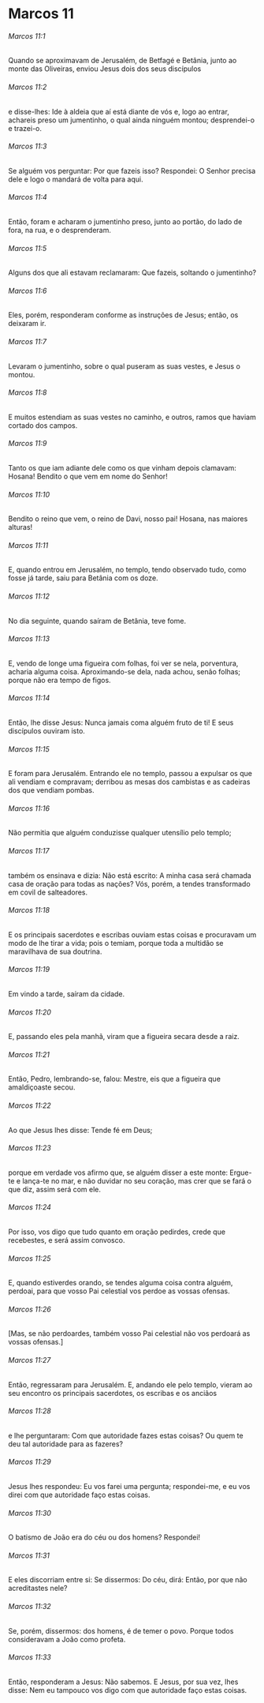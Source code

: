 # Marcos 11

###### Marcos 11:1

Quando se aproximavam de Jerusalém, de Betfagé e Betânia, junto ao monte das Oliveiras, enviou Jesus dois dos seus discípulos

###### Marcos 11:2

e disse-lhes: Ide à aldeia que aí está diante de vós e, logo ao entrar, achareis preso um jumentinho, o qual ainda ninguém montou; desprendei-o e trazei-o.

###### Marcos 11:3

Se alguém vos perguntar: Por que fazeis isso? Respondei: O Senhor precisa dele e logo o mandará de volta para aqui.

###### Marcos 11:4

Então, foram e acharam o jumentinho preso, junto ao portão, do lado de fora, na rua, e o desprenderam.

###### Marcos 11:5

Alguns dos que ali estavam reclamaram: Que fazeis, soltando o jumentinho?

###### Marcos 11:6

Eles, porém, responderam conforme as instruções de Jesus; então, os deixaram ir.

###### Marcos 11:7

Levaram o jumentinho, sobre o qual puseram as suas vestes, e Jesus o montou.

###### Marcos 11:8

E muitos estendiam as suas vestes no caminho, e outros, ramos que haviam cortado dos campos.

###### Marcos 11:9

Tanto os que iam adiante dele como os que vinham depois clamavam: Hosana! Bendito o que vem em nome do Senhor!

###### Marcos 11:10

Bendito o reino que vem, o reino de Davi, nosso pai! Hosana, nas maiores alturas!

###### Marcos 11:11

E, quando entrou em Jerusalém, no templo, tendo observado tudo, como fosse já tarde, saiu para Betânia com os doze.

###### Marcos 11:12

No dia seguinte, quando saíram de Betânia, teve fome.

###### Marcos 11:13

E, vendo de longe uma figueira com folhas, foi ver se nela, porventura, acharia alguma coisa. Aproximando-se dela, nada achou, senão folhas; porque não era tempo de figos.

###### Marcos 11:14

Então, lhe disse Jesus: Nunca jamais coma alguém fruto de ti! E seus discípulos ouviram isto.

###### Marcos 11:15

E foram para Jerusalém. Entrando ele no templo, passou a expulsar os que ali vendiam e compravam; derribou as mesas dos cambistas e as cadeiras dos que vendiam pombas.

###### Marcos 11:16

Não permitia que alguém conduzisse qualquer utensílio pelo templo;

###### Marcos 11:17

também os ensinava e dizia: Não está escrito: A minha casa será chamada casa de oração para todas as nações? Vós, porém, a tendes transformado em covil de salteadores.

###### Marcos 11:18

E os principais sacerdotes e escribas ouviam estas coisas e procuravam um modo de lhe tirar a vida; pois o temiam, porque toda a multidão se maravilhava de sua doutrina.

###### Marcos 11:19

Em vindo a tarde, saíram da cidade.

###### Marcos 11:20

E, passando eles pela manhã, viram que a figueira secara desde a raiz.

###### Marcos 11:21

Então, Pedro, lembrando-se, falou: Mestre, eis que a figueira que amaldiçoaste secou.

###### Marcos 11:22

Ao que Jesus lhes disse: Tende fé em Deus;

###### Marcos 11:23

porque em verdade vos afirmo que, se alguém disser a este monte: Ergue-te e lança-te no mar, e não duvidar no seu coração, mas crer que se fará o que diz, assim será com ele.

###### Marcos 11:24

Por isso, vos digo que tudo quanto em oração pedirdes, crede que recebestes, e será assim convosco.

###### Marcos 11:25

E, quando estiverdes orando, se tendes alguma coisa contra alguém, perdoai, para que vosso Pai celestial vos perdoe as vossas ofensas.

###### Marcos 11:26

[Mas, se não perdoardes, também vosso Pai celestial não vos perdoará as vossas ofensas.]

###### Marcos 11:27

Então, regressaram para Jerusalém. E, andando ele pelo templo, vieram ao seu encontro os principais sacerdotes, os escribas e os anciãos

###### Marcos 11:28

e lhe perguntaram: Com que autoridade fazes estas coisas? Ou quem te deu tal autoridade para as fazeres?

###### Marcos 11:29

Jesus lhes respondeu: Eu vos farei uma pergunta; respondei-me, e eu vos direi com que autoridade faço estas coisas.

###### Marcos 11:30

O batismo de João era do céu ou dos homens? Respondei!

###### Marcos 11:31

E eles discorriam entre si: Se dissermos: Do céu, dirá: Então, por que não acreditastes nele?

###### Marcos 11:32

Se, porém, dissermos: dos homens, é de temer o povo. Porque todos consideravam a João como profeta.

###### Marcos 11:33

Então, responderam a Jesus: Não sabemos. E Jesus, por sua vez, lhes disse: Nem eu tampouco vos digo com que autoridade faço estas coisas.

